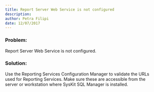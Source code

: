 ```yaml
---
title: Report Server Web Service is not configured
description: 
author: Petra Filipi
date: 12/07/2017
---
```


### Problem:
Report Server Web Service is not configured.

### Solution:
Use the Reporting Services Configuration Manager to validate the URLs used for Reporting Services. Make sure these are accessible from the server or workstation where SysKit SQL Manager is installed.